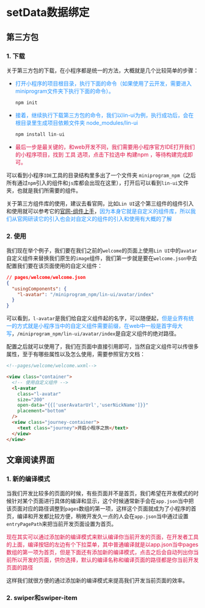 # setData数据绑定

## 第三方包
### 1. 下载
关于第三方包的下载，在小程序都是统一的方法，大概就是几个比较简单的步骤：
+ <font color=#1E90FF>打开小程序的项目根目录，执行下面的命令（如果使用了云开发，需要进入miniprogram文件夹下执行下面的命令）。</font>
  ```javascript
  npm init
  ```
+ <font color=#1E90FF>接着，继续执行下载第三方包的命令，我们以lin-ui为例，执行成功后，会在根目录里生成项目依赖文件夹 node_modules/lin-ui</font>
  ```javascript
  npm install lin-ui
  ```
+ <font color=#DD1144>最后一步是最关键的，和web开发不同，我们需要用小程序官方IDE打开我们的小程序项目，找到 工具 选项，点击下拉选中 构建npm ，等待构建完成即可。</font>

可以看到小程序`IDE`工具的目录结构里多出了一个文件夹 `miniprogram_npm`（之后所有通过`npm`引入的组件和`js`库都会出现在这里），打开后可以看到`lin-ui`文件夹，也就是我们所需要的组件。

关于第三方组件库的使用，建议去看官网，比如`Lin UI`这个第三组件的组件引入和使用就可以参考它的[官网-组件上手](https://doc.mini.talelin.com/start/component.html)，<font color=#1E90FF>因为本身它就是自定义的组件库，所以我们从官网研读它的引入也会对自定义的组件的引入和使用有大概的了解</font>

### 2. 使用
我们现在举个例子，我们要在我们之前的`welcome`的页面上使用`Lin UI`中的`avatar`自定义组件来替换我们原生的`image`组件，我们第一步就是要在`welcome.json`中去配置我们要在该页面使用的自定义组件：
```json
// pages/welcome/welcome.json
{
  "usingComponents": {
    "l-avatar": "/miniprogram_npm/lin-ui/avatar/index"
  }
}
```
可以看到，`l-avatar`是我们给自定义组件起的名字，可以随便起，<font color=#1E90FF>但是业界有统一的方式就是小程序当中的自定义组件需要前缀，在web中一般是首字母大写</font>，`/miniprogram_npm/lin-ui/avatar/index`是自定义组件的绝对路径。

配置之后就可以使用了，我们在页面中直接引用即可，当然自定义组件可以传很多属性，至于有哪些属性以及怎么使用，需要参照官方文档：
```html
<!--pages/welcome/welcome.wxml-->

<view class="container">
  <!-- 使用自定义组件 -->
  <l-avatar
    class="l-avatar"
    size="200"
    open-data="{{['userAvatarUrl','userNickName']}}" 
    placement="bottom"
  />
  <view class="journey-container">
    <text class="journey">开启小程序之旅</text>
  </view>
</view>
```

## 文章阅读界面
### 1. 新的编译模式
当我们开发比较多的页面的时候，有些页面并不是首页，我们希望在开发模式的时候针对某个页面进行具体的编译和显示，这个时候通常新手会在`app.json`当中把该页面对应的路径调整到`pages`数组的第一项，这样这个页面就成为了小程序的首页，编译和开发都比较方便，稍微开发久一点的人会在`app.json`当中通过设置`entryPagePath`来把当前开发页面设置为首页。

<font color=#DD1144>现在其实可以通过添加新的编译模式来默认编译你当前开发的页面，在开发者工具的上面，编译按钮的左边有个下拉菜单，其中普通编译就是以app.json当中pages数组的第一项为首页，但是下面还有添加新的编译模式，点击之后会自动列出你当前所以开发的页面，供你选择，默认的编译名称和编译页面的路径都是你当前开发页面的路径</font>

这样我们就很方便的通过添加新的编译模式来提高我们开发当前页面的效率。

### 2. swiper和swiper-item